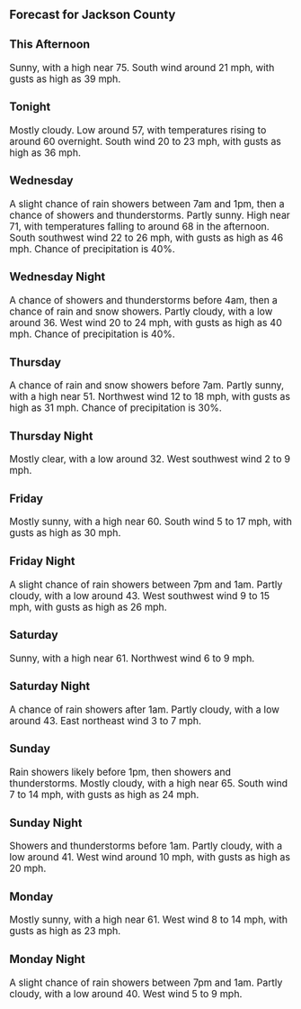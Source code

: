 <div>
   <h2>Forecast for Jackson County</h2>
   <p>
      <div style="font-size:120%">
         <h3>This Afternoon</h3>Sunny, with a high near 75. South wind around 21 mph, with gusts as high as 39 mph.<br></div>
   </p>
   <p>
      <div style="font-size:120%">
         <h3>Tonight</h3>Mostly cloudy. Low around 57, with temperatures rising to around 60 overnight. South wind 20 to 23 mph, with gusts as high
         as 36 mph.<br></div>
   </p>
   <p>
      <div style="font-size:120%">
         <h3>Wednesday</h3>A slight chance of rain showers between 7am and 1pm, then a chance of showers and thunderstorms. Partly sunny. High near 71,
         with temperatures falling to around 68 in the afternoon. South southwest wind 22 to 26 mph, with gusts as high as 46 mph.
         Chance of precipitation is 40%.<br></div>
   </p>
   <p>
      <div style="font-size:120%">
         <h3>Wednesday Night</h3>A chance of showers and thunderstorms before 4am, then a chance of rain and snow showers. Partly cloudy, with a low around
         36. West wind 20 to 24 mph, with gusts as high as 40 mph. Chance of precipitation is 40%.<br></div>
   </p>
   <p>
      <div style="font-size:120%">
         <h3>Thursday</h3>A chance of rain and snow showers before 7am. Partly sunny, with a high near 51. Northwest wind 12 to 18 mph, with gusts as
         high as 31 mph. Chance of precipitation is 30%.<br></div>
   </p>
   <p>
      <div style="font-size:120%">
         <h3>Thursday Night</h3>Mostly clear, with a low around 32. West southwest wind 2 to 9 mph.<br></div>
   </p>
   <p>
      <div style="font-size:120%">
         <h3>Friday</h3>Mostly sunny, with a high near 60. South wind 5 to 17 mph, with gusts as high as 30 mph.<br></div>
   </p>
   <p>
      <div style="font-size:120%">
         <h3>Friday Night</h3>A slight chance of rain showers between 7pm and 1am. Partly cloudy, with a low around 43. West southwest wind 9 to 15 mph,
         with gusts as high as 26 mph.<br></div>
   </p>
   <p>
      <div style="font-size:120%">
         <h3>Saturday</h3>Sunny, with a high near 61. Northwest wind 6 to 9 mph.<br></div>
   </p>
   <p>
      <div style="font-size:120%">
         <h3>Saturday Night</h3>A chance of rain showers after 1am. Partly cloudy, with a low around 43. East northeast wind 3 to 7 mph.<br></div>
   </p>
   <p>
      <div style="font-size:120%">
         <h3>Sunday</h3>Rain showers likely before 1pm, then showers and thunderstorms. Mostly cloudy, with a high near 65. South wind 7 to 14 mph,
         with gusts as high as 24 mph.<br></div>
   </p>
   <p>
      <div style="font-size:120%">
         <h3>Sunday Night</h3>Showers and thunderstorms before 1am. Partly cloudy, with a low around 41. West wind around 10 mph, with gusts as high as
         20 mph.<br></div>
   </p>
   <p>
      <div style="font-size:120%">
         <h3>Monday</h3>Mostly sunny, with a high near 61. West wind 8 to 14 mph, with gusts as high as 23 mph.<br></div>
   </p>
   <p>
      <div style="font-size:120%">
         <h3>Monday Night</h3>A slight chance of rain showers between 7pm and 1am. Partly cloudy, with a low around 40. West wind 5 to 9 mph.<br></div>
   </p>
</div>